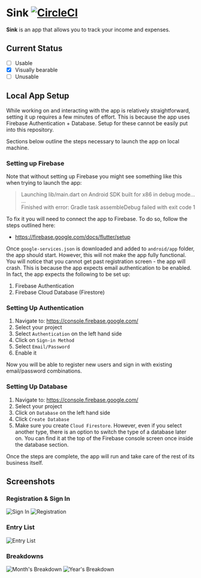# Sink [![CircleCI](https://circleci.com/gh/vilisimo/sink.svg?style=svg&circle-token=c310e8996b1979feeb3104ef2f8f2068bab3fffe)](https://circleci.com/gh/vilisimo/sink)
**Sink** is an app that allows you to track your income and expenses.

## Current Status

- [ ] Usable
- [x] Visually bearable
- [ ] Unusable

## Local App Setup

While working on and interacting with the app is relatively straightforward, 
setting it up requires a few minutes of effort. This is because the app uses
Firebase Authentication + Database. Setup for these cannot be easily put into
this repository. 

Sections below outline the steps necessary to launch the app on local machine.

### Setting up Firebase

Note that without setting up Firebase you might see something like this when
trying to launch the app:

>  Launching lib/main.dart on Android SDK built for x86 in debug mode...  
...  
Finished with error: Gradle task assembleDebug failed with exit code 1 

To fix it you will need to connect the app to Firebase. To do so, follow the
steps outlined here: 

- https://firebase.google.com/docs/flutter/setup

Once `google-services.json` is downloaded and added to `android/app` folder,
the app should start. However, this will not make the app fully functional.
You will notice that you cannot get past registration screen - the app will
crash. This is because the app expects email authentication to be enabled. In
fact, the app expects the following to be set up:

1. Firebase Authentication
2. Firebase Cloud Database (Firestore)

### Setting Up Authentication

1. Navigate to: https://console.firebase.google.com/
2. Select your project
3. Select `Authentication` on the left hand side
4. Click on `Sign-in Method`
5. Select `Email/Password`
6. Enable it

Now you will be able to register new users and sign in with existing
email/password combinations.

### Setting Up Database

1. Navigate to: https://console.firebase.google.com/
2. Select your project
3. Click on `Database` on the left hand side
4. Click `Create Database`
5. Make sure you create `Cloud Firestore`. However, even if you select another
type, there is an option to switch the type of a database later on. You can find
it at the top of the Firebase console screen once inside the database section.

Once the steps are complete, the app will run and take care of the rest of its
business itself.

## Screenshots
### Registration & Sign In
![Sign In](screens/signin.png) ![Registration](screens/register.png)

### Entry List
![Entry List](screens/entries.png)

### Breakdowns
![Month's Breakdown](screens/month-summary.png) ![Year's Breakdown](screens/year-summary.png)
